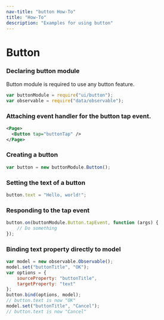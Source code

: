 ```yaml
---
nav-title: "button How-To"
title: "How-To"
description: "Examples for using button"
---
```

# Button
### Declaring button module
Button module is required to use any button feature.
``` JavaScript
var buttonModule = require("ui/button");
var observable = require("data/observable");
```
### Attaching event handler for the button tap event.
```XML
<Page>
  <Button tap="buttonTap" />
</Page>
```
### Creating a button
``` JavaScript
var button = new buttonModule.Button();
```
### Setting the text of a button
``` JavaScript
button.text = "Hello, world!";
```
### Responding to the tap event
``` JavaScript
button.on(buttonModule.Button.tapEvent, function (args) {
    // Do something
});
```
### Binding text property directly to model
``` JavaScript
var model = new observable.Observable();
model.set("buttonTitle", "OK");
var options = {
    sourceProperty: "buttonTitle",
    targetProperty: "text"
};
button.bind(options, model);
// button.text is now "OK"
model.set("buttonTitle", "Cancel");
// button.text is now "Cancel"
```
